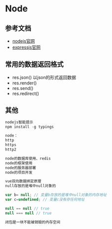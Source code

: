 # Node

## 参考文档
- [nodejs官网](http://nodejs.cn/api/)
- [expressjs官网](https://expressjs.com/zh-cn/)

## 常用的数据返回格式

- res.json() 以json的形式返回数据
- res.render()
- res.send()
- res.redirect()


## 其他

```js
nodejs智能提示
npm install -g typings

node：
http
https
http2

node的数据库使用、redis
node的框架使用
node的服务器部署
node的项目开发

vue双向数据绑定原理
null存放的是堆中null对象的

var b= null; // 变量b存放的是堆中null对象的内存地址
var c=undefined; // 变量c没有存任何地址

null == null // true
null === null // true

闭包是一块不能被销毁的内存空间
```